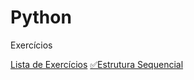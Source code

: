 <h1>Python</h1>
<p>Exercícios</p>
<a href="https://wiki.python.org.br/ListaDeExercicios">Lista de Exercícios</a>
<a href="https://wiki.python.org.br/EstruturaSequencial">&#x2705;Estrutura Sequencial</a>